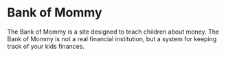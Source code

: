# Bank of Mommy

The Bank of Mommy is a site designed to teach children about money. The Bank of Mommy is not a real financial institution, but a system for keeping track of your kids finances.
